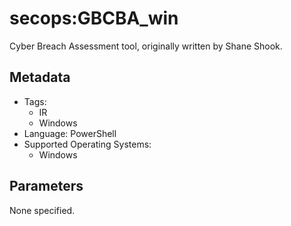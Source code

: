 <!-- region Generated -->
# secops:GBCBA_win

Cyber Breach Assessment tool, originally written by Shane Shook.

## Metadata

- Tags:
  - IR
  - Windows
- Language: PowerShell
- Supported Operating Systems:
  - Windows

## Parameters

None specified.
<!-- endregion -->
